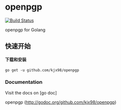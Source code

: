 # openpgp
[![Build Status](https://travis-ci.org/kjx98/openpgp.svg?branch=master)](
https://travis-ci.org/kjx98/openpgp)

openpgp for Golang

## 快速开始
#### 下载和安装
	go get -u github.com/kjx98/openpgp

### Documentation

Visit the docs on [go doc]

openpgp (http://godoc.org/github.com/kjx98/openpgp)

